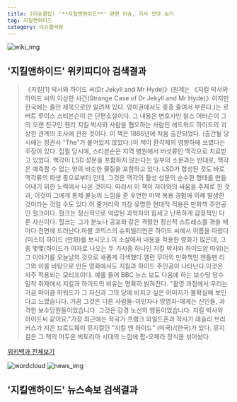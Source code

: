 ```yaml
---
title: (이슈클립) '**지킬앤하이드**' 관련 이슈, 기사 모아 보기
tag: 지킬앤하이드
category: 이슈클리핑
---
```

![wiki_img](https://user-images.githubusercontent.com/42597476/44503234-41136a80-a6d0-11e8-9071-6fc6418eafe4.png)
## **'**지킬앤하이드**'** 위키피디아 검색결과
>《지킬[1] 박사와 하이드 씨(Dr Jekyll and Mr Hyde)》(원제는 《지킬 박사와 하이드 씨의 이상한 사건(Strange Case of Dr Jekyll and Mr Hyde)》이지만 한국에는 줄인 제목으로만 알려져 있다. 영미권에서도 종종 줄여서 부른다.)는 로버트 루이스 스티븐슨이 쓴 단편소설이다. 그 내용은 변호사인 찰스 어터슨이 그의 오랜 친구인 헨리 지킬 박사와 사람을 혐오하는 사람인 에드워드 하이드의 괴상한 관계의 조사에 관한 것이다. 이 책은 1886년에 처음 출간되었다. (출간될 당시에는 정관사 "The"가 붙어있지 않았다.)이 책이 환각제의 영향하에 쓰였다는 주장이 있다. 집필 당시에, 스티븐슨은 지역 병원에서 버섯류인 맥각으로 치료받고 있었다. 맥각이 LSD 성분을 포함하지 않는다는 일부의 소문과는 반대로, 맥각은 예측할 수 없는 양의 비슷한 물질을 포함하고 있다. LSD가 합성된 것도 바로 맥각류의 파생 종으로부터 인데, 그것은 맥각의 활성 성분의 순수한 형태를 만들어내기 위한 노력에서 나온 것이다. 따라서 이 책이 자아와의 싸움을 주제로 한 것과, 이것이 그에게 통제 불능의 느낌을 준 우연한 마약 복용 경험에 의해 발생한 것이라는 것일 수도 있다.이 줄거리의 가장 유명한 현대적 적용은 만화책 주인공인 헐크이다. 헐크는 정신적으로 억압된 과학자의 힘세고 난폭하게 감정적인 다른 자신이다. 헐크는 그가 분노나 공포와 같은 격렬한 정신적 스트레스를 겪을 때마다 전면에 드러난다.마블 코믹스의 슈퍼빌리언은 하이드 씨에서 이름을 따왔다(미스터 하이드 (만화)를 보시오.).이 소설에서 내용을 적용한 영화가 많은데, 그 중 몇몇(하이드가 여자로 나오는 두 가지중 하나인 지킬 박사와 하이드양 따위)는 그 이야기를 오늘날의 것으로 새롭게 각색했다.앨런 무어의 만화책인 젠틀맨 리그와 이를 바탕으로 만든 영화에서도 지킬과 하이드 주인공이 나타난다.이것은 자주 적용되는 모티프이다. 예를 들어 BBC 뉴스 보도 다음에 하는 보수당 당수 밀착 취재에서 지킬과 하이드의 비유는 명확히 밝혀진다. "촬영 과정에서 우리는 가끔 마이클 하워드가 그 자신과 그의 당에 비치고 싶은 이미지가 불확실해 보인다고 느꼈습니다. 가끔 그것은 다른 사람들-이민자나 망명자-에게는 신인들, 과격한 보수당원들이었습니다. 그것은 강경 노선의 행동이었습니다. 지킬 박사와 하이드씨 같이요."가장 최근에는 작곡가 프랭크 와일드혼과 작사가 레슬리 브리커스가 지은 브로드웨이 뮤지컬인 "지킬 앤 하이드" (미국)/(한국)가 있다. 뮤지컬은 그 책의 어두운 빅토리아 시대의 느낌에 팝-오페라 장식을 섞어놨다.

<a href="https://ko.wikipedia.org/wiki/지킬앤하이드" target="_blank">위키백과 전체보기</a>

![wordcloud](https://s3.ap-northeast-2.amazonaws.com/lyrics101-wordcloud/2018-09-20-1537422194.png)
![news_img](https://user-images.githubusercontent.com/42597476/44507050-1206f400-a6e4-11e8-8d98-7ffbfebb353f.png)
## **'**지킬앤하이드**'** 뉴스속보 검색결과

